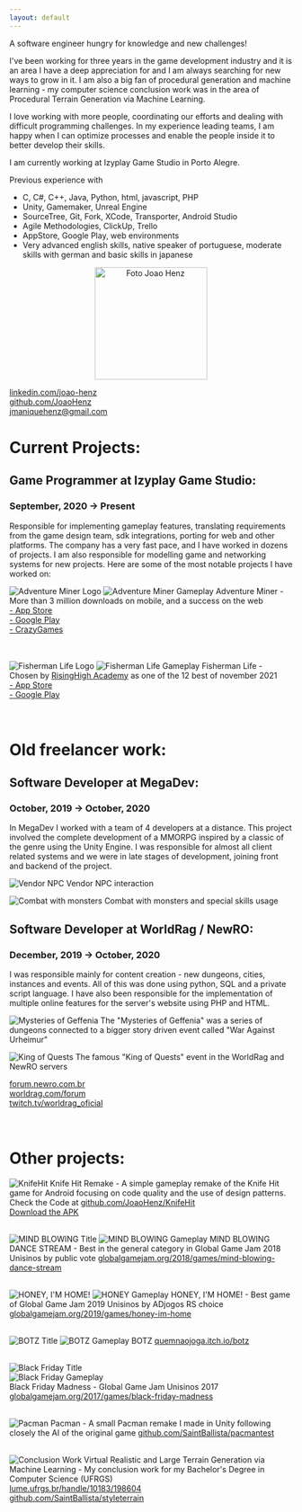 ```yaml
---
layout: default
---
```


A software engineer hungry for knowledge and new challenges!

I've been working for three years in the game development industry and it is an area I have a deep appreciation for and I am always searching for new ways to grow in it. I am also a big fan of procedural generation and machine learning - my computer science conclusion work was in the area of Procedural Terrain Generation via Machine Learning. 

I love working with more people, coordinating our efforts and dealing with difficult programming challenges. In my experience leading teams, I am happy when I can optimize processes and enable the people inside it to better develop their skills.

I am currently working at Izyplay Game Studio in Porto Alegre.

Previous experience with
- C, C#, C++, Java, Python, html, javascript, PHP
- Unity, Gamemaker, Unreal Engine
- SourceTree, Git, Fork, XCode, Transporter, Android Studio
- Agile Methodologies, ClickUp, Trello
- AppStore, Google Play, web environments
- Very advanced english skills, native speaker of portuguese, moderate skills with german and basic skills in japanese

<p align="center">
  <img src="assets/images/goodphoto.jpg" alt="Foto Joao Henz" width="200" />
</p>

[linkedin.com/joao-henz](https://www.linkedin.com/in/joao-henz/)<br/>
[github.com/JoaoHenz](https://github.com/JoaoHenz)<br/>
[jmaniquehenz@gmail.com](mailto:jmaniquehenz@gmail.com)<br/>

# Current Projects:

## Game Programmer at Izyplay Game Studio: 
### September, 2020 -> Present
Responsible for implementing gameplay features, translating requirements from the
game design team, sdk integrations, porting for web and other platforms. The company has a very fast pace, and I have worked in dozens of projects. I am also responsible for modelling game and networking systems for new projects. Here are some of the most notable projects I have worked on:

![Adventure Miner Logo](/assets/images/adventureminer_logo.png)
![Adventure Miner Gameplay](/assets/images/adventureminer.png)
Adventure Miner - More than 3 million downloads on mobile, and a success on the web<br/>
[- App Store](https://apps.apple.com/us/app/adventure-miner/id1570634510)<br/>
[- Google Play](https://play.google.com/store/apps/details?id=com.izyplay.adventureminer)<br/>
[- CrazyGames](https://www.crazygames.com.br/jogos/adventure-miner)<br/>
<br/><br/>

![Fisherman Life Logo](/assets/images/fisherman_logo.png)
![Fisherman Life Gameplay](/assets/images/fisherman.png)
Fisherman Life - Chosen by [RisingHigh Academy](https://www.linkedin.com/company/risinghigh/?lipi=urn%3Ali%3Apage%3Ad_flagship3_detail_base%3BrbRKRuEhR%2F6mqyPox%2FLP%2BA%3D%3D) as one of the 12 best of november 2021<br/>
[- App Store](https://apps.apple.com/br/app/fisherman-life/id1592310424)<br/>
[- Google Play](https://play.google.com/store/apps/details?id=com.izyplay.fishermanlife&hl=pt_BR&gl=US)<br/>
<br/><br/>

# Old freelancer work:

## Software Developer at MegaDev: 
### October, 2019 -> October, 2020
In MegaDev I worked with a team of 4 developers at a distance. This project involved the
complete development of a MMORPG inspired by a classic of the genre using the Unity Engine. I
was responsible for almost all client related systems and we were in late stages of development,
joining front and backend of the project.

![Vendor NPC](/assets/images/mega1.png)
Vendor NPC interaction

![Combat with monsters](/assets/images/mega2.png)
Combat with monsters and special skills usage

## Software Developer at WorldRag / NewRO:
### December, 2019 -> October, 2020
I was responsible mainly for content creation - new dungeons, cities, instances and events. All of
this was done using python, SQL and a private script language. I have also been responsible for
the implementation of multiple online features for the server's website using PHP and HTML.

![Mysteries of Geffenia](/assets/images/rag2.png)
The "Mysteries of Geffenia" was a series of dungeons connected to a bigger story driven event called "War Against Urheimur"

![King of Quests](/assets/images/rag1.png)
The famous "King of Quests" event in the WorldRag and NewRO servers

[forum.newro.com.br](http://forum.newro.com.br)<br/>
[worldrag.com/forum](http://www2.worldrag.com/forum)<br/>
[twitch.tv/worldrag_oficial](https://www.twitch.tv/worldrag_oficial)<br/><br/><br/>

# Other projects:

![KnifeHit](/assets/images/portfo.png)
Knife Hit Remake - A simple gameplay remake of the Knife Hit game for Android focusing on code quality and the use of design patterns.
Check the Code at [github.com/JoaoHenz/KnifeHit](https://github.com/JoaoHenz/KnifeHit)<br/>
[Download the APK](https://drive.google.com/file/d/12z6xP7POGXwoXhea6ZWLNv31R9EvQo5L/view?usp=sharing)<br/><br/>

![MIND BLOWING Title](/assets/images/mindblowing.png)
![MIND BLOWING Gameplay](/assets/images/mindblowing2.png)
MIND BLOWING DANCE STREAM - Best in the general category in Global Game Jam 2018 Unisinos by public vote
[globalgamejam.org/2018/games/mind-blowing-dance-stream](https://globalgamejam.org/2018/games/mind-blowing-dance-stream)<br/><br/>

![HONEY, I'M HOME!](/assets/images/honey.png)
![HONEY Gameplay](/assets/images/honey2.png)
HONEY, I'M HOME! - Best game of Global Game Jam 2019 Unisinos by ADjogos RS choice
[globalgamejam.org/2019/games/honey-im-home](https://globalgamejam.org/2019/games/honey-im-home)<br/><br/>

![BOTZ Title](/assets/images/botz.png)
![BOTZ Gameplay](/assets/images/botz2.png)
BOTZ
[quemnaojoga.itch.io/botz](https://quemnaojoga.itch.io/botz)<br/><br/>

![Black Friday Title](/assets/images/blackfriday3.png)<br/>
![Black Friday Gameplay](/assets/images/blackfriday2.png)<br/>
Black Friday Madness - Global Game Jam Unisinos 2017
[globalgamejam.org/2017/games/black-friday-madness](https://globalgamejam.org/2017/games/black-friday-madness)<br/><br/>

![Pacman](/assets/images/pacman.png)
Pacman - A small Pacman remake I made in Unity following closely the AI of the original game
[github.com/SaintBallista/pacmantest](https://github.com/SaintBallista/pacmantest)<br/><br/>

![Conclusion Work](/assets/images/tcc.png)
Virtual Realistic and Large Terrain Generation via Machine Learning - My conclusion work for my Bachelor's Degree in Computer Science (UFRGS)<br/>
[lume.ufrgs.br/handle/10183/198604](https://lume.ufrgs.br/handle/10183/198604)<br/>
[github.com/SaintBallista/styleterrain](https://github.com/SaintBallista/styleterrain)<br/><br/><br/>
